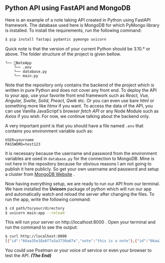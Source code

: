 ## Python API using FastAPI and MongoDB

Here is an example of a note taking API created in Python using FastAPI framework. The database used here is MongoDB for which PyMongo library is installed. To install the requirements, run the following command:
```bash
$ pip install fastapi pydantic pymongo uvicorn
```
Quick note is that the version of your current Python should be 3.10.* or above.  The folder structure of the project is given bellow.

```directory
└── 📁NoteApp
    └── .env
    └── database.py
    └── main.py
```
Note that the repository only contains the backend of the project which is written in pure Python and does not cover any front end. To deploy the API to your app, use your favorite front end framework such as *React, Vue, Angular, Svelte, Solid, Preact, Qwik* etc. Or you can even use bare *html* or something more like *htmx* if you want. To access the data of the API, you can use Vanilla JavaScript's *browser fetch API* or any Node Module such as *Axios* if you wish. For now, we continue talking about the backend only.

A very important point is that you should have a file named `.env` that contains you environment variable such as:
```env
USER=yourname
PASSWORD=test123
```
It is necessary because the username and password from the environment variables are used in `database.py` for the connection to MongoDB. Mine is not here in the repository because for obvious reasons I am not going to publish it here publicly. So get your own username and password and setup a cluster from [MongoDB Website](https://www.mongodb.com/docs/compass/current/connect/) .

Now having everything setup, we are ready to run our API from our terminal. We have installed the **Uvicorn** package of python which will run our app and automatically watch and reload the server after changing the files. To run the app, write the following command:
```bash
$ cd path/to/your/directory
$ uvicorn main:app --reload
```
This will run your server on http://localhost:8000 . Open your terminal and run the command to see the output:
```bash
$ curl http://localhost:8000
[{"id":"66aa35e18a6f7a3a3730a67a","note":"this is a note"},{"id":"66aa36038a6f7a3a3730a67b","note":"I am another note"},{"id":"66aa37bf8a6f7a3a3730a67c","note":"here is another one"}]
```
You could use Postman or your voice of service or even your browser to test the API.
***(The End)***
